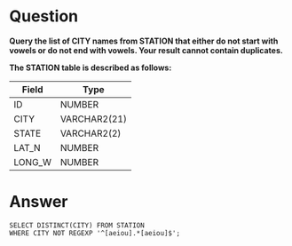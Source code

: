 # Question

**Query the list of CITY names from STATION that either do not start with vowels or do not end with vowels. Your result cannot contain duplicates.**

**The STATION table is described as follows:**

| Field       | Type         |
|-------------|--------------|
| ID          | NUMBER       |
| CITY        | VARCHAR2(21) |
| STATE       | VARCHAR2(2)  |
| LAT_N       | NUMBER       |
| LONG_W      | NUMBER       |

# Answer

    SELECT DISTINCT(CITY) FROM STATION
    WHERE CITY NOT REGEXP '^[aeiou].*[aeiou]$';
